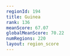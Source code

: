 ```yaml
---
regionId: 194
title: Guinea
rank: 136
meanScore: 67.07
globalMeanScore: 70.22
numRegions: 220
layout: region_score
---
```

